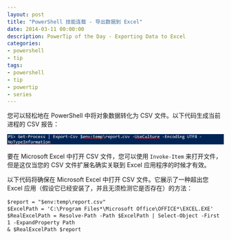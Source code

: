 ```yaml
---
layout: post
title: "PowerShell 技能连载 - 导出数据到 Excel"
date: 2014-03-11 00:00:00
description: PowerTip of the Day - Exporting Data to Excel
categories:
- powershell
- tip
tags:
- powershell
- tip
- powertip
- series
---
```

您可以轻松地在 PowerShell 中将对象数据转化为 CSV 文件。以下代码生成当前进程的 CSV 报告：

![](/img/2014-03-11-exporting-data-to-excel-001.png)

要在 Microsoft Excel 中打开 CSV 文件，您可以使用 `Invoke-Item` 来打开文件，但是这仅当您的 CSV 文件扩展名确实关联到 Excel 应用程序的时候才有效。

以下代码将确保在 Microsoft Excel 中打开 CSV 文件。它展示了一种超出您 Excel 应用（假设它已经安装了，并且无须检测它是否存在）的方法：

    $report = "$env:temp\report.csv"
    $ExcelPath = 'C:\Program Files*\Microsoft Office\OFFICE*\EXCEL.EXE'
    $RealExcelPath = Resolve-Path -Path $ExcelPath | Select-Object -First 1 -ExpandProperty Path
    & $RealExcelPath $report

<!--本文国际来源：[Exporting Data to Excel](http://community.idera.com/powershell/powertips/b/tips/posts/exporting-data-to-excel)-->
